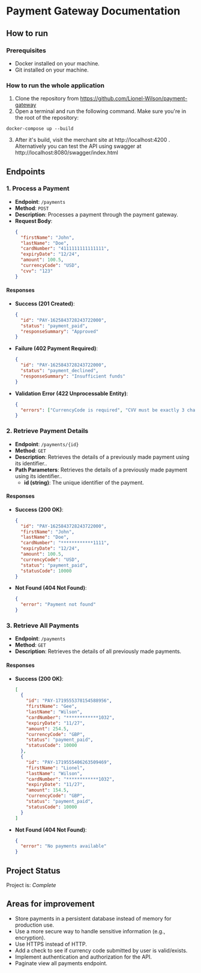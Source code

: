# Payment Gateway Documentation

## How to run

### Prerequisites

- Docker installed on your machine.
- Git installed on your machine.

### How to run the whole application

1. Clone the repository from https://github.com/Lionel-Wilson/payment-gateway
2. Open a terminal and run the following command. Make sure you're in the root of the repository:

```
docker-compose up --build
```

3. After it's build, visit the merchant site at http://localhost:4200 . Alternatively you can test the API using swagger at http://localhost:8080/swagger/index.html

## Endpoints

### 1. Process a Payment

- **Endpoint**: `/payments`
- **Method**: `POST`
- **Description**: Processes a payment through the payment gateway.
- **Request Body**:
  ```json
  {
    "firstName": "John",
    "lastName": "Doe",
    "cardNumber": "4111111111111111",
    "expiryDate": "12/24",
    "amount": 100.5,
    "currencyCode": "USD",
    "cvv": "123"
  }
  ```

#### Responses

- **Success (201 Created)**:

  ```json
  {
    "id": "PAY-1625843728243722000",
    "status": "payment_paid",
    "responseSummary": "Approved"
  }
  ```

- **Failure (402 Payment Required)**:

  ```json
  {
    "id": "PAY-1625843728243722000",
    "status": "payment_declined",
    "responseSummary": "Insufficient funds"
  }
  ```

- **Validation Error (422 Unprocessable Entity)**:

  ```json
  {
    "errors": ["CurrencyCode is required", "CVV must be exactly 3 characters"]
  }
  ```

### 2. Retrieve Payment Details

- **Endpoint**: `/payments/{id}`
- **Method**: `GET`
- **Description**: Retrieves the details of a previously made payment using its identifier..
- **Path Parameters**: Retrieves the details of a previously made payment using its identifier..
  - **id (string)**: The unique identifier of the payment.

#### Responses

- **Success (200 OK)**:

  ```json
  {
    "id": "PAY-1625843728243722000",
    "firstName": "John",
    "lastName": "Doe",
    "cardNumber": "************1111",
    "expiryDate": "12/24",
    "amount": 100.5,
    "currencyCode": "USD",
    "status": "payment_paid",
    "statusCode": 10000
  }
  ```

- **Not Found (404 Not Found)**:

  ```json
  {
    "error": "Payment not found"
  }
  ```

### 3. Retrieve All Payments

- **Endpoint**: `/payments`
- **Method**: `GET`
- **Description**: Retrieves the details of all previously made payments.

#### Responses

- **Success (200 OK)**:

  ```json
  [
    {
      "id": "PAY-1719555378154588956",
      "firstName": "Gee",
      "lastName": "Wilson",
      "cardNumber": "************1032",
      "expiryDate": "11/27",
      "amount": 254.5,
      "currencyCode": "GBP",
      "status": "payment_paid",
      "statusCode": 10000
    },
    {
      "id": "PAY-1719555406263509469",
      "firstName": "Lionel",
      "lastName": "Wilson",
      "cardNumber": "************1032",
      "expiryDate": "11/27",
      "amount": 154.5,
      "currencyCode": "GBP",
      "status": "payment_paid",
      "statusCode": 10000
    }
  ]
  ```

- **Not Found (404 Not Found)**:

  ```json
  {
    "error": "No payments available"
  }
  ```

## Project Status

Project is: _Complete_

## Areas for improvement

- Store payments in a persistent database instead of memory for production use.
- Use a more secure way to handle sensitive information (e.g., encryption).
- Use HTTPS instead of HTTP.
- Add a check to see if currency code submitted by user is valid/exists.
- Implement authentication and authorization for the API.
- Paginate view all payments endpoint.
